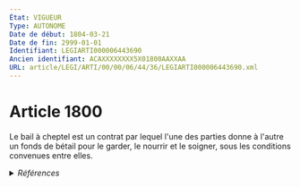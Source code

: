 ```yaml
---
État: VIGUEUR
Type: AUTONOME
Date de début: 1804-03-21
Date de fin: 2999-01-01
Identifiant: LEGIARTI000006443690
Ancien identifiant: ACAXXXXXXXX5X01800AAXXAA
URL: article/LEGI/ARTI/00/00/06/44/36/LEGIARTI000006443690.xml
---
```


<h1>Article 1800</h1>

Le bail à cheptel est un contrat par lequel l'une des parties donne à l'autre un
fonds de bétail pour le garder, le nourrir et le soigner, sous les conditions
convenues entre elles.


<details>
  <summary><em>Références</em></summary>

  <h2>Articles faisant référence à l'article</h2>
  
  <ul>
    <li>
      <a href="https://legal.tricoteuses.fr//redirection/LEGIARTI000006583976?vers=git&vers=legifrance">Code rural (nouveau) - article L421-1 AUTONOME VIGUEUR, en vigueur depuis le 1982-12-01</a> CITATION source
    </li>
    <li>
      <a href="https://legal.tricoteuses.fr//redirection/LEGIARTI000019711110?vers=git&vers=legifrance">Décret n°2007-1516 du 22 octobre 2007 relatif à la mise en oeuvre d'une mesure de préretraite pour les agriculteurs en difficulté - article 11 AUTONOME ABROGE, en vigueur du 2008-11-01 au 2008-11-16</a> CITATION source
    </li>
  </ul>
  
  <h2>Références faites par l'article</h2>
  
  <ul>
    <li>
      2007-10-22 CITATION cible <a href="https://legal.tricoteuses.fr//redirection/LEGIARTI000019711110?vers=git&vers=legifrance">Décret n°2007-1516 du 22 octobre 2007 relatif à la mise en oeuvre d'une mesure de préretraite pour les agriculteurs en difficulté - article 11 AUTONOME ABROGE, en vigueur du 2008-11-01 au 2008-11-16</a>
    </li>
    <li>
      2999-01-01 CITATION cible <a href="https://legal.tricoteuses.fr//redirection/LEGIARTI000006583976?vers=git&vers=legifrance">Code rural (nouveau) - article L421-1 AUTONOME VIGUEUR, en vigueur depuis le 1982-12-01</a>
    </li>
    <li>
      CODIFICATION source Loi 1804-03-07
    </li>
    <li>
      CREATION source Loi 1804-03-07 promulguée le 17 mars 1804
    </li>
  </ul>
</details>
